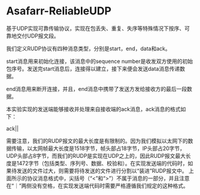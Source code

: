 # Asafarr-ReliableUDP
基于UDP实现可靠传输协议，实现在包丢失、重复、失序等特殊情况下按序、可靠地交付UDP报文段。


我们定义RUDP协议有四种消息类型，分别是start，end，data和ack。
  
start消息用来初始化连接，该消息中的sequence number是收发双方使用的初始包序号。发送完start消息后，连接得以建立，接下来便会发送data消息传递数据。
  
end消息用来断开连接，并且，end消息中携带了发送方发给接收方的最后一段数据。
  
本实验实现的发送端能够接收并处理来自接收端的ack消息，ack消息的格式如下：
  
ack|<sequence number>|<checksum>
  
需要注意，我们的RUDP报文的最大长度是有限制的。因为我们模拟以太网下的数据传输，以太网帧最大长度是1518字节，帧头部占18字节，IP头部占20字节，UDP头部占8字节，而我们的RUDP是实现在UDP之上的，因此RUDP报文最大长度是1472字节（包括类型、序列号、数据、校验和）。在实现发送端的代码时，如果待发送的文件过大，则需要将待发送的文件进行分割以“装进”RUDP报文中。
上面所示的协议消息格式中，尖括号（“<”和“>”）不属于消息的一部分，并且注意在“｜”两侧没有空格，在实现发送端代码时需要严格遵循我们规定的这种格式。
